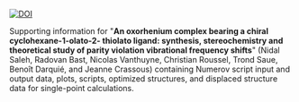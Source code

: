 [![DOI](https://zenodo.org/badge/104803265.svg)](https://zenodo.org/badge/latestdoi/104803265)

Supporting information for "**An oxorhenium complex bearing a chiral
cyclohexane-1-olato-2- thiolato ligand: synthesis, stereochemistry and
theoretical study of parity violation vibrational frequency shifts**"
(Nidal Saleh, Radovan Bast, Nicolas Vanthuyne, Christian Roussel, Trond Saue, Benoît Darquié, and Jeanne Crassous)
containing Numerov script input and output data, plots, scripts, optimized
structures, and displaced structure data for single-point calculations.
